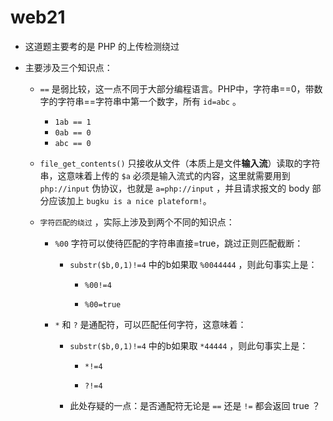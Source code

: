 # web21

- 这道题主要考的是 PHP 的上传检测绕过

- 主要涉及三个知识点：

    - `==` 是弱比较，这一点不同于大部分编程语言。PHP中，字符串==0，带数字的字符串==字符串中第一个数字，所有 `id=abc` 。

        - `1ab == 1` 
        - `0ab == 0`
        - `abc == 0`

    - `file_get_contents()` 只接收从文件（本质上是文件**输入流**）读取的字符串，这意味着上传的 `$a` 必须是输入流式的内容，这里就需要用到 `php://input` 伪协议，也就是 `a=php://input` ，并且请求报文的 body 部分应该加上 `bugku is a nice plateform!`。

    - `字符匹配的绕过` ，实际上涉及到两个不同的知识点：

        - `%00` 字符可以使待匹配的字符串直接=true，跳过正则匹配截断：

            - `substr($b,0,1)!=4` 中的b如果取 `%0044444` ，则此句事实上是： 

                - `%00!=4`

                - `%00=true`

        - `*` 和 `?` 是通配符，可以匹配任何字符，这意味着：

            - `substr($b,0,1)!=4` 中的b如果取 `*44444` ，则此句事实上是： 

                - `*!=4`

                - `?!=4`

            - 此处存疑的一点：是否通配符无论是 `==` 还是 `!=` 都会返回 true ？
